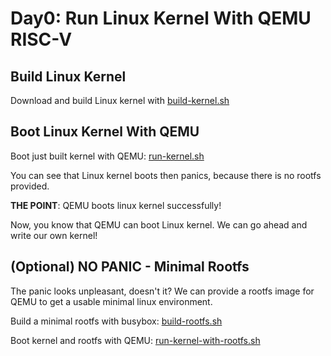 # Day0: Run Linux Kernel With QEMU RISC-V

## Build Linux Kernel
Download and build Linux kernel with [build-kernel.sh](build-kernel.sh)

## Boot Linux Kernel With QEMU

Boot just built kernel with QEMU: [run-kernel.sh](run-kernel.sh)

You can see that Linux kernel boots then panics, because there is no rootfs provided.  

**THE POINT**: QEMU boots linux kernel successfully!

Now, you know that QEMU can boot Linux kernel. We can go ahead and write our own kernel!

## (Optional) NO PANIC - Minimal Rootfs

The panic looks unpleasant, doesn't it? We can provide a rootfs image for QEMU to get a usable minimal linux environment.

Build a minimal rootfs with busybox: [build-rootfs.sh](build-rootfs.sh)

Boot kernel and rootfs with QEMU: [run-kernel-with-rootfs.sh](run-kernel-with-rootfs.sh)